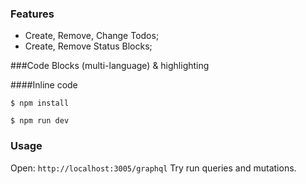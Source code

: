 ### Features

- Create, Remove, Change Todos;
- Create, Remove Status Blocks;

###Code Blocks (multi-language) & highlighting

####Inline code

`$ npm install`

`$ npm run dev`

### Usage

Open: `http://localhost:3005/graphql` 
Try run queries and mutations.
